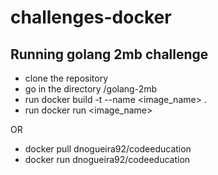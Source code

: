 # challenges-docker

## Running golang 2mb challenge

- clone the repository
- go in the directory /golang-2mb
- run docker build -t --name <image_name> .
- run docker run <image_name>

OR

- docker pull dnogueira92/codeeducation
- docker run dnogueira92/codeeducation

